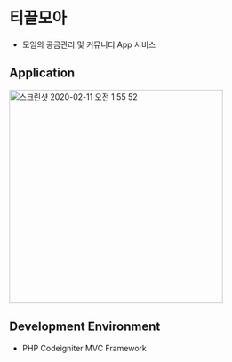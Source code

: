 # 티끌모아
- 모임의 공금관리 및 커뮤니티 App 서비스

## Application
<img width="384" alt="스크린샷 2020-02-11 오전 1 55 52" src="https://user-images.githubusercontent.com/21326503/74171345-c77b8d80-4c71-11ea-9db2-f170ee47f72f.png">


## Development Environment
- PHP Codeigniter MVC Framework
